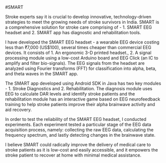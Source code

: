#SMART

Stroke experts say it is crucial to develop innovative, technology-driven strategies to meet the growing needs of stroke survivors in India. SMART is a comprehensive solution for stroke care comprising of - 1. SMART EEG headset and 2. SMART app has diagnostic and rehabilitation tools.

I have developed the SMART EEG headset - a wearable EEG device costing less than ₹7,000 (US$100), several times cheaper than commercial EEG devices. It consists of 1. An ergonomic 3-D printed headset., 2. A signal processing module using a low-cost Arduino board and EEG Click (an IC to amplify and filter bio-signals). The EEG signals from the headset are analyzed using Fourier transforms (FFT) for classification into alpha, beta, and theta waves in the SMART app.

The SMART app developed using Android SDK in Java has two key modules - 1. Stroke Diagnostics and 2. Rehabilitation. The diagnosis module uses EEG to calculate DAR levels and identify stroke patients and the rehabilitation module has an interactive game based on EEG neurofeedback training to help stroke patients improve their alpha brainwave activity and aid recovery.

In order to test the reliability of the SMART EEG headset, I conducted experiments. Each experiment tested a particular stage of the EEG data acquisition process, namely: collecting the raw EEG data, calculating the frequency spectrum, and lastly detecting changes in the brainwave state.

I believe SMART could radically improve the delivery of medical care to stroke patients as it is low-cost and easily accessible, and it empowers the stroke patient to recover at home with minimal medical assistance.
